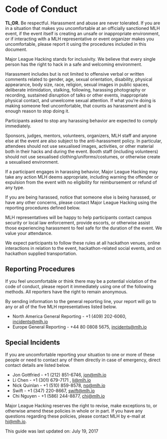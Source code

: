 # Code of Conduct
**TL;DR.** Be respectful. Harassment and abuse are never tolerated. If you are in a situation that makes you uncomfortable at an officially sanctioned MLH event, if the event itself is creating an unsafe or inappropriate environment, or if interacting with a MLH representative or event organizer makes you uncomfortable, please report it using the procedures included in this document.

Major League Hacking stands for inclusivity.  We believe that every single person has the right to hack in a safe and welcoming environment.  

Harassment includes but is not limited to offensive verbal or written comments related to gender, age, sexual orientation, disability, physical appearance, body size, race, religion, sexual images in public spaces, deliberate intimidation, stalking, following, harassing photography or recording, sustained disruption of talks or other events, inappropriate physical contact, and unwelcome sexual attention.  If what you’re doing is making someone feel uncomfortable, that counts as harassment and is enough reason to stop doing it.

Participants asked to stop any harassing behavior are expected to comply immediately.

Sponsors, judges, mentors, volunteers, organizers, MLH staff and anyone else at the event are also subject to the anti-harassment policy. In particular, attendees should not use sexualised images, activities, or other material both in their hacks and during the event. Booth staff (including volunteers) should not use sexualised clothing/uniforms/costumes, or otherwise create a sexualised environment.

If a participant engages in harassing behavior, Major League Hacking may take any action MLH deems appropriate, including warning the offender or expulsion from the event with no eligibility for reimbursement or refund of any type.

If you are being harassed, notice that someone else is being harassed, or have any other concerns, please contact Major League Hacking using the reporting procedures defined below.

MLH representatives will be happy to help participants contact campus security or local law enforcement, provide escorts, or otherwise assist those experiencing harassment to feel safe for the duration of the event. We value your attendance.

We expect participants to follow these rules at all hackathon venues, online interactions in relation to the event, hackathon-related social events, and on hackathon supplied transportation.

## Reporting Procedures

If you feel uncomfortable or think there may be a potential violation of the code of conduct, please report it immediately using one of the following methods.  All reporters have the right to remain anonymous.

By sending information to the general reporting line, your report will go to any or all of the five MLH representatives listed below.

- North America General Reporting - +1 (409) 202-6060, incidents@mlh.io
- Europe General Reporting - +44 80 0808 5675, incidents@mlh.io

## Special Incidents
If you are uncomfortable reporting your situation to one or more of these people or need to contact any of them directly in case of emergency, direct contact details are listed below.

- Jon Gottfried - +1 (212) 851-6746, jon@mlh.io
- Li Chen - +1 (301) 679-7171 , li@mlh.io
- Nick Quinlan - +1 (510) 859-8578, nq@mlh.io
- Swift - +1 (347) 220-8667, swift@mlh.io
- Chi Nguyen - +1 (586) 244-8877, chi@mlh.io

Major League Hacking reserves the right to revise, make exceptions to, or otherwise amend these policies in whole or in part. If you have any questions regarding these policies, please contact MLH by e-mail at hi@mlh.io. 

This guide was last updated on:
July 19, 2017


